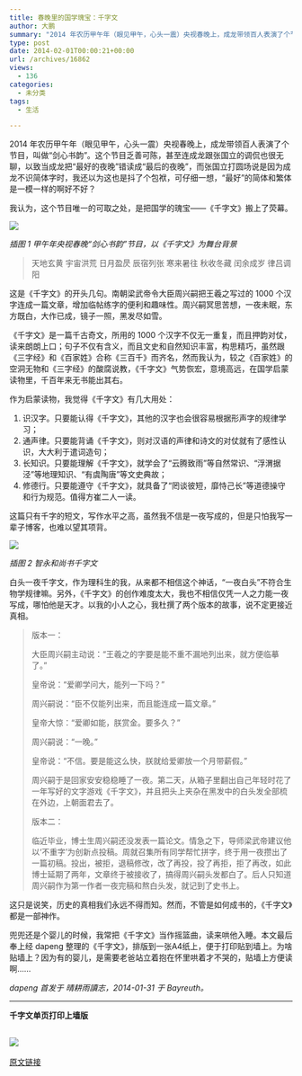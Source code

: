 ```yaml
---
title: 春晚里的国学瑰宝：千字文
author: 大鹏
summary: "2014 年农历甲午年（眼见甲午，心头一震）央视春晚上，成龙带领百人表演了个节目，叫做“剑心书韵”。这个节目乏善可陈，甚至连成龙跟张国立的调侃也很无聊，以致当成龙把“最好的夜晚”错读成“最后的夜晚”，而张国立打圆场说是因为成龙不识简体字时，我还以为这也是抖了个包袱，可仔细一想，“最好”的简体和繁体是一模一样的啊好不好？"
type: post
date: 2014-02-01T00:00:21+00:00
url: /archives/16862
views:
  - 136
categories:
  - 未分类
tags:
  - 生活

---
```

2014 年农历甲午年（眼见甲午，心头一震）央视春晚上，成龙带领百人表演了个节目，叫做“剑心书韵”。这个节目乏善可陈，甚至连成龙跟张国立的调侃也很无聊，以致当成龙把“最好的夜晚”错读成“最后的夜晚”，而张国立打圆场说是因为成龙不识简体字时，我还以为这也是抖了个包袱，可仔细一想，“最好”的简体和繁体是一模一样的啊好不好？

我认为，这个节目唯一的可取之处，是把国学的瑰宝——《千字文》搬上了荧幕。

![][1]

_插图 1 甲午年央视春晚“剑心书韵”节目，以《千字文》为舞台背景_

> 天地玄黄 宇宙洪荒 日月盈昃 辰宿列张 寒来暑往 秋收冬藏 闰余成岁 律吕调阳

这是《千字文》的开头几句。南朝梁武帝令大臣周兴嗣把王羲之写过的 1000 个汉字连成一篇文章，增加临帖练字的便利和趣味性。周兴嗣冥思苦想，一夜未眠，东方既白，大作已成，镜子一照，黑发尽如雪。

《千字文》是一篇千古奇文，所用的 1000 个汉字不仅无一重复，而且押韵对仗，读来朗朗上口；句子不仅有含义，而且文史和自然知识丰富，构思精巧，虽然跟《三字经》和《百家姓》合称《三百千》而齐名，然而我认为，较之《百家姓》的空洞无物和《三字经》的酸腐说教，《千字文》气势恢宏，意境高远，在国学启蒙读物里，千百年来无书能出其右。

作为启蒙读物，我觉得《千字文》有几大用处：

  1. 识汉字。只要能认得《千字文》，其他的汉字也会很容易根据形声字的规律学习；
  2. 通声律。只要能背诵《千字文》，则对汉语的声律和诗文的对仗就有了感性认识，大大利于遣词造句；
  3. 长知识。只要能理解《千字文》，就学会了“云腾致雨”等自然常识、“浮渭据泾”等地理知识、“有虞陶唐”等文史典故；
  4. 修德行。只要能遵守《千字文》，就具备了“罔谈彼短，靡恃己长”等道德操守和行为规范。值得方崔二人一读。

这篇只有千字的短文，写作水平之高，虽然我不信是一夜写成的，但是只怕我写一辈子博客，也难以望其项背。

![][2]

_插图 2 智永和尚书千字文_

白头一夜千字文，作为理科生的我，从来都不相信这个神话，“一夜白头”不符合生物学规律嘛。另外，《千字文》的创作难度太大，我也不相信仅凭一人之力能一夜写成，哪怕他是天才。以我的小人之心，我杜撰了两个版本的故事，说不定更接近真相。

> 版本一：
> 
> 大臣周兴嗣主动说：“王羲之的字要是能不重不漏地列出来，就方便临摹了。”
> 
> 皇帝说：“爱卿学问大，能列一下吗？”
> 
> 周兴嗣说：“臣不仅能列出来，而且能连成一篇文章。”
> 
> 皇帝大惊：“爱卿如能，朕赏金。要多久？”
> 
> 周兴嗣说：“一晚。”
> 
> 皇帝说：“不信。要是能这么快，朕就给爱卿放一个月带薪假。”
> 
> 周兴嗣于是回家安安稳稳睡了一夜。第二天，从箱子里翻出自己年轻时花了一年写好的文字游戏《千字文》，并且把头上夹杂在黑发中的白头发全部梳在外边，上朝面君去了。
> 
> 版本二：
> 
> 临近毕业，博士生周兴嗣还没发表一篇论文。情急之下，导师梁武帝建议他以‘不重字’为创新点投稿。周就召集所有同学帮忙拼字，终于用一夜攒出了一篇初稿。投出，被拒，退稿修改，改了再投，投了再拒，拒了再改，如此博士延期了两年，文章终于被接收了，搞得周兴嗣头发都白了。后人只知道周兴嗣作为第一作者一夜完稿和熬白头发，就记到了史书上。

这只是说笑，历史的真相我们永远不得而知。然而，不管是如何成书的，《千字文》都是一部神作。

兜兜还是个婴儿的时候，我常把《千字文》当作摇篮曲，读来哄他入睡。本文最后奉上经 dapeng 整理的《千字文》，排版到一张A4纸上，便于打印贴到墙上。为啥贴墙上？因为有的婴儿，是需要老爸站立着抱在怀里哄着才不哭的，贴墙上方便读啊……

_dapeng 首发于 晴耕雨讀志，2014-01-31 于 Bayreuth。_

* * *

**千字文单页打印上墙版**

## ![][3]

 [1]: http://ent.people.com.cn/NMediaFile/2014/0130/MAIN201401302132000463462635857.JPG
 [2]: http://www.rc900.com/admin/uploadpic/200581310455022367.jpg
 [3]: https://qg5vba.dm2303.livefilestore.com/y2pXXcvkeFf4SxbNH2wpVuapAZ23GruqVK2LUWY2QKc3WKWOfu1KHx1rbRw40zDUoRIEUj6_hlPL_thXknnlqO0_vg9V2ZOnHCvcTV48wbhkXY/2014-02-01_%E5%8D%83%E5%AD%97%E6%96%87%E6%89%93%E5%8D%B0%E7%89%88.png

[原文链接](http://dapengde.com/archives/16862)

